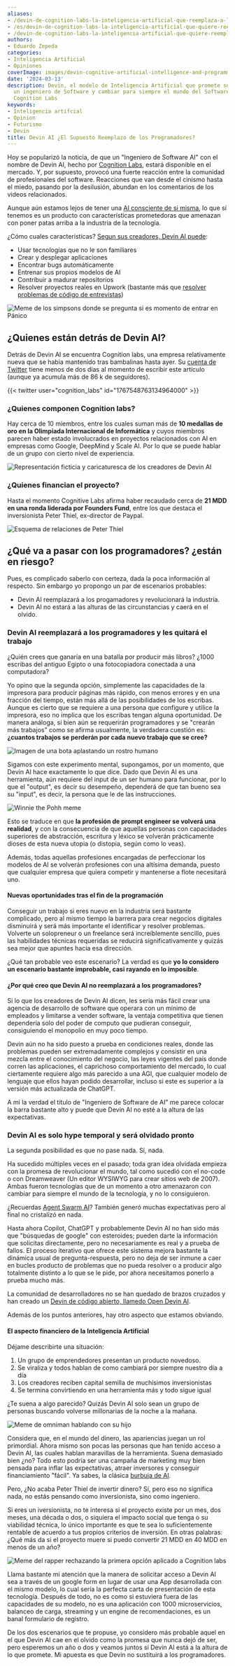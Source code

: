 ```yaml
---
aliases:
- /devin-de-cognition-labs-la-inteligencia-artificial-que-reemplaza-a-los-programadores
- /es/devin-de-cognition-labs-la-inteligencia-artificial-que-quiere-reemplazar-a-los-programadores/
- /devin-de-cognition-labs-la-inteligencia-artificial-que-quiere-reemplazar-a-los-programadores/
authors:
- Eduardo Zepeda
categories:
- Inteligencia Artificial
- Opiniones
coverImage: images/devin-cognitive-artificial-intelligence-and-programmers.jpg
date: '2024-03-13'
description: Devin, el modelo de Inteligencia Artificial que promete ser mejor que
  un ingeniero de Software y cambiar para siempre el mundo del Software, creado por
  Cognition Labs
keywords:
- Inteligencia artifcial
- Opinion
- Futurismo
- Devin
title: Devin AI ¿El Supuesto Reemplazo de los Programadores?
---
```


Hoy se popularizó la noticia, de que un "Ingeniero de Software AI" con el nombre de Devin AI, hecho por [Cognition Labs](https://www.cognition-labs.com/), estará disponible en el mercado. Y, por supuesto, provocó una fuerte reacción entre la comunidad de profesionales del software. Reacciones que van desde el cinismo hasta el miedo, pasando por la desilusión, abundan en los comentarios de los videos relacionados.

Aunque aún estamos lejos de tener una [AI consciente de si misma](/es/chat-gpt-la-habitacion-china-de-searle-y-la-conciencia/), lo que sí tenemos es un producto con características prometedoras que amenazan con poner patas arriba a la industria de la tecnología.

¿Cómo cuales características? [Segun sus creadores, Devin AI puede](https://www.cognition-labs.com/blog):
- Usar tecnologías que no le son familiares
- Crear y desplegar aplicaciones
- Encontrar bugs automáticamente
- Entrenar sus propios modelos de AI
- Contribuir a madurar repositorios
- Resolver proyectos reales en Upwork (bastante más que [resolver problemas de código de entrevistas](/es/pongo-a-prueba-a-chatgpt-con-desafios-de-codigo-de-codewars/))

![Meme de los simpsons donde se pregunta si es momento de entrar en Pánico](images/so-its-time-to-panic-simpsons.webp)

## ¿Quienes están detrás de Devin AI?

Detrás de Devin AI se encuentra Cognition labs, una empresa relativamente nueva que se habia mantenido tras bambalinas hasta ayer. Su [cuenta de Twitter](https://twitter.com/cognition_labs) tiene menos de dos días al momento de escribir este artículo (aunque ya acumula más de 86 k de seguidores).

{{< twitter user="cognition_labs" id="1767548763134964000" >}}

### ¿Quienes componen Cognition labs?

Hay cerca de 10 miembros, entre los cuales suman más de **10 medallas de oro en la Olimpiada Internacional de Informática** y cuyos miembros parecen haber estado involucrados en proyectos relacionados con AI en empresas como Google, DeepMind y Scale AI. Por lo que se puede hablar de un grupo con cierto nivel de experiencia.

![Representación ficticia y caricaturesca de los creadores de Devin AI](images/meme-creador-de-devin-linuxero.jpg "Representación ficticia y caricaturesca de los creadores de Devin AI")

### ¿Quienes financian el proyecto?

Hasta el momento Cognitive Labs afirma haber recaudado cerca de **21 MDD en una ronda liderada por Founders Fund**, entre los que destaca el inversionista Peter Thiel, ex-director de Paypal.

![Esquema de relaciones de Peter Thiel](images/peter-thiel-relationships.jpeg "Fuente: https://knowyourmeme.com/photos/2402121-peter-thiel")

## ¿Qué va a pasar con los programadores? ¿están en riesgo?

Pues, es complicado saberlo con certeza, dada la poca información al respecto. Sin embargo yo propongo un par de escenarios probables:

- Devin AI reemplazará a los progamadores y revolucionará la industría.
- Devin AI no estará a las alturas de las circunstancias y caerá en el olvido.

### Devin AI reemplazará a los programadores y les quitará el trabajo

¿Quién crees que ganaría en una batalla por producir más libros? ¿1000 escribas del antiguo Egipto o una fotocopiadora conectada a una computadora? 

Yo opino que la segunda opción, simplemente las capacidades de la impresora para producir páginas más rápido, con menos errores y en una fracción del tiempo, están más allá de las posibilidades de los escribas. Aunque es cierto que se requiere a una persona que configure y utilice la impresora, eso no implica que los escribas tengan alguna oportunidad. De manera análoga, si bien aún se requerirán programadores y se "crearán más trabajos" como se afirma usualmente, la verdadera cuestión es: **¿cuantos trabajos se perderán por cada nuevo trabajo que se cree?**

![Imagen de una bota aplastando un rostro humano](images/Devin-AI-vs-you.jpg)

Sigamos con este experimento mental, supongamos, por un momento, que Devin AI hace exactamente lo que dice. Dado que Devin AI es una herramienta, aún requiere del input de un ser humano para funcionar, por lo que el "output", es decir su desempeño, dependerá de que tan bueno sea su "input", es decir, la persona que le de las instrucciones.

![Winnie the Pohh meme](images/prompt-engineer.png)

Esto se traduce en que **la profesión de prompt engineer se volverá una realidad**, y con la consecuencia de que aquellas personas con capacidades superiores de abstracción, escritura y léxico se volverán prácticamente dioses de esta nueva utopia (o distopia, según como lo veas).

Además, todas aquellas profesiones encargadas de perfeccionar los modelos de AI se volverán profesiones con una altísima demanda, puesto que cualquier empresa que quiera competir y mantenerse a flote necesitará uno.

#### Nuevas oportunidades tras el fin de la programación

Conseguir un trabajo si eres nuevo en la industría será bastante complicado, pero al mismo tiempo la barrera para crear negocios digitales disminuirá y será más importante el identificar y resolver problemas. Volverte un solopreneur o un freelance será increíblemente sencillo, pues las habilidades técnicas requeridas se reducirá significativamente y quizás sea mejor que apuntes hacia esa dirección.

¿Qué tan probable veo este escenario? La verdad es que **yo lo considero un escenario bastante improbable, casi rayando en lo imposible**.

#### ¿Por qué creo que Devin AI no reemplazará a los programadores?

Si lo que los creadores de Devin AI dicen, les sería más fácil crear una agencia de desarrollo de software que operara con un mínimo de empleados y limitarse a vender software, la ventaja competitiva que tienen dependería solo del poder de computo que pudieran conseguir, consiguiendo el monopolio en muy poco tiempo.

Devin aún no ha sido puesto a prueba en condiciones reales, donde las problemas pueden ser extremadamente complejos y consistir en una mezcla entre el conocimiento del negocio, las leyes vigentes del país donde corren las aplicaciones, el caprichoso comportamiento del mercado, lo cual ciertamente requiere algo más parecido a una AGI, que cualquier modelo de lenguaje que ellos hayan podido desarrollar, incluso si este es superior a la versión más actualizada de ChatGPT.

A mi la verdad el título de "Ingeniero de Software de AI" me parece colocar la barra bastante alto y puede que Devin AI no esté a la altura de las expectativas.

### Devin AI es solo hype temporal y será olvidado pronto

La segunda posibilidad es que no pase nada. Sí, nada.

Ha sucedido múltiples veces en el pasado; toda gran idea olvidada empieza con la promesa de revolucionar el mundo, tal como sucedió con el no-code o con Dreamweaver (Un editor WYSIWYG para crear sitios web de 2007). Ambas fueron tecnologías que de un momento a otro amenazaron con cambiar para siempre el mundo de la tecnología, y no lo consiguieron.

¿Recuerdas [Agent Swarm AI](https://github.com/daveshap/OpenAI_Agent_Swarm)? También generó muchas expectativas pero al final no cristalizó en nada.

Hasta ahora Copilot, ChatGPT y probablemente Devin AI no han sido más que "búsquedas de google" con esteroides; pueden darte la información que solicitas directamente, pero no necesariamente es real y a prueba de fallos. El proceso iterativo que ofrece este sistema mejora bastante la dinámica usual de pregunta-respuesta, pero no deja de ser inmune a caer en bucles producto de problemas que no pueda resolver o a producir algo totalmente distinto a lo que se le pide, por ahora necesitamos ponerlo a prueba mucho más.

La comunidad de desarrolladores no se han quedado de brazos cruzados y han creado un [Devin de código abierto, llamedo Open Devin AI](https://github.com/OpenDevin/OpenDevin).

Además de los puntos anteriores, hay otro aspecto que estamos obviando.

#### El aspecto financiero de la Inteligencia Artificial

Déjame describirte una situación: 
1. Un grupo de emprendedores presentan un producto novedoso.
2. Se viraliza y todos hablan de como cambiará por siempre nuestro día a día
3. Los creadores reciben capital semilla de muchísimos inversionistas
4. Se termina convirtiendo en una herramienta más y todo sigue igual

¿Te suena a algo parecido? Quizás Devin AI solo sean un grupo de personas buscando volverse millonarias de la noche a la mañana.

![Meme de omniman hablando con su hijo](images/its-all-about-shareholders.jpg "Piensa programador piensa")

Considera que, en el mundo del dinero, las apariencias juegan un rol primordial. Ahora mismo son pocas las personas que han tenido acceso a Devin AI, las cuales hablan maravillas de la herramienta. Suena demasiado bien ¿no? Todo esto podría ser una campaña de marketing muy bien pensada para inflar las expectativas, atraer inversores y conseguir financiamiento "fácil". Ya sabes, la clásica [burbuja de AI](/es/el-auge-y-la-caida-de-la-burbuja-de-ai/).

Pero, ¿No acaba Peter Thiel de invertir dinero? Sí, pero eso no significa nada, no estás pensando como inversionista, sino como ingeniero. 

Si eres un iversionista, no te interesa si el proyecto existe por un mes, dos meses, una década o dos, o siquiera el impacto social que tenga o su viabilidad técnica, lo único importante es que te sea lo suficientemente rentable de acuerdo a tus propios criterios de inversión. En otras palabras: ¿Qué más da si el proyecto muere si puedo convertir 21 MDD en 40 MDD en menos de un año? 

![Meme del rapper rechazando la primera opción aplicado a Cognition labs](images/meme-rapper-devin-access.jpg "Si Devin AI es tan bueno, ¿por qué no usarlo para crear su propia web completa?")

Llama bastante mi atención que la manera de solicitar acceso a Devin AI sea a través de un google form en lugar de usar una App desarrollada con el mismo modelo, lo cual sería la perfecta carta de presentación de esta tecnología. Después de todo, no es como si estuviera fuera de las capacidades de su modelo, no es una aplicación con 1000 microservicios, balanceo de carga, streaming y un engine de recomendaciones, es un banal formulario de registro.

De los dos escenarios que te propuse, yo considero más probable aquel en el que Devin AI cae en el olvido como la promesa que nunca dejó de ser, pero esperemos un año o dos y veamos juntos si Devin AI está a la altura de lo que promete. Mi apuesta es que Devin no sustituirá a los programadores.